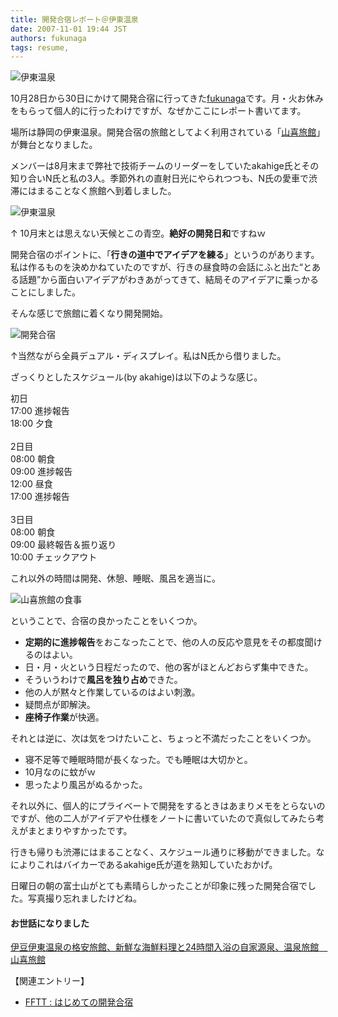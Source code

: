 ```yaml
---
title: 開発合宿レポート＠伊東温泉
date: 2007-11-01 19:44 JST
authors: fukunaga
tags: resume, 
---
```

<p><img src="http://tech.feedforce.jp/wp-content/uploads/2007/11/itoh-onsen-2.jpg" alt="伊東温泉" /></p>

<p>10月28日から30日にかけて開発合宿に行ってきた<a href="http://blog.fkoji.com/" target="_blank">fukunaga</a>です。月・火お休みをもらって個人的に行ったわけですが、なぜかここにレポート書いてます。</p>

<p>場所は静岡の伊東温泉。開発合宿の旅館としてよく利用されている「<a href="http://www.ito-yamaki.co.jp/" target="_blank">山喜旅館</a>」が舞台となりました。</p>
<!--more-->
<p>メンバーは8月末まで弊社で技術チームのリーダーをしていたakahige氏とその知り合いN氏と私の3人。季節外れの直射日光にやられつつも、N氏の愛車で渋滞にはまることなく旅館へ到着しました。</p>

<p><img src="http://tech.feedforce.jp/wp-content/uploads/2007/11/itoh-onsen-1.jpg" alt="伊東温泉" /><p>

<p>↑ 10月末とは思えない天候とこの青空。<b>絶好の開発日和</b>ですねｗ</p>

<p>開発合宿のポイントに、「<b>行きの道中でアイデアを練る</b>」というのがあります。私は作るものを決めかねていたのですが、行きの昼食時の会話にふと出た“とある話題”から面白いアイデアがわきあがってきて、結局そのアイデアに乗っかることにしました。</p>

<p>そんな感じで旅館に着くなり開発開始。</p>

<p><img src="http://tech.feedforce.jp/wp-content/uploads/2007/11/itoh-onsen-3.jpg" alt="開発合宿" /></p>

<p>↑当然ながら全員デュアル・ディスプレイ。私はN氏から借りました。</p>

<p>ざっくりとしたスケジュール(by akahige)は以下のような感じ。</p>

<p>
初日<br />
17:00 進捗報告<br />
18:00 夕食<br />
<br />
2日目<br />
08:00 朝食<br />
09:00 進捗報告<br />
12:00 昼食<br />
17:00 進捗報告<br />
<br />
3日目<br />
08:00 朝食<br />
09:00 最終報告＆振り返り<br />
10:00 チェックアウト<br />
</p>

<p>これ以外の時間は開発、休憩、睡眠、風呂を適当に。</p>

<p><img src="http://tech.feedforce.jp/wp-content/uploads/2007/11/itoh-onsen-4.jpg" alt="山喜旅館の食事" /></p>

<p>ということで、合宿の良かったことをいくつか。</p>

<ul>
<li><b>定期的に進捗報告</b>をおこなったことで、他の人の反応や意見をその都度聞けるのはよい。</li>
<li>日・月・火という日程だったので、他の客がほとんどおらず集中できた。</li>
<li>そういうわけで<b>風呂を独り占め</b>できた。</li>
<li>他の人が黙々と作業しているのはよい刺激。</li>
<li>疑問点が即解決。</li>
<li><b>座椅子作業</b>が快適。</li>
</ul>

<p>それとは逆に、次は気をつけたいこと、ちょっと不満だったことをいくつか。</p>

<ul>
<li>寝不足等で睡眠時間が長くなった。でも睡眠は大切かと。</li>
<li>10月なのに蚊がｗ</li>
<li>思ったより風呂がぬるかった。</li>
</ul>

<p>それ以外に、個人的にプライベートで開発をするときはあまりメモをとらないのですが、他の二人がアイデアや仕様をノートに書いていたので真似してみたら考えがまとまりやすかったです。</p>

<p>行きも帰りも渋滞にはまることなく、スケジュール通りに移動ができました。なによりこれはバイカーであるakahige氏が道を熟知していたおかげ。</p>

<p>日曜日の朝の富士山がとても素晴らしかったことが印象に残った開発合宿でした。写真撮り忘れましたけどね。</p>

<h4>お世話になりました</h4>
<p><a href="http://www.ito-yamaki.co.jp/" target="_blank">伊豆伊東温泉の格安旅館、新鮮な海鮮料理と24時間入浴の自家源泉、温泉旅館　山喜旅館</a></p>

<p>【関連エントリー】</p>
<ul>
<li><a href="http://tech.feedforce.jp/dev_camp.html">FFTT : はじめての開発合宿</a></li>
</ul>